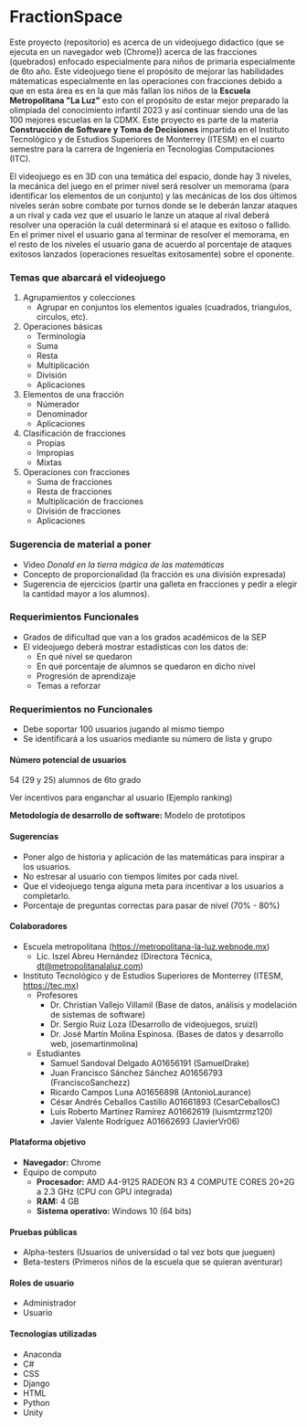 # FractionSpace
Este proyecto (repositorio) es acerca de un videojuego didactico (que se ejecuta en un navegador web (Chrome)) acerca de las fracciones (quebrados) enfocado especialmente para niños de primaria especialmente de 6to año. Este videojuego tiene el propósito de mejorar las habilidades mátematicas especialmente en las operaciones con fracciones debido a que en esta área es en la que más fallan los niños de la **Escuela Metropolitana "La Luz"** esto con el propósito de estar mejor preparado la olimpiada del conocimiento infantil 2023 y así continuar siendo una de las 100 mejores escuelas en la CDMX. Este proyecto es parte de la materia **Construcción de Software y Toma de Decisiones** impartida en el Instituto Tecnológico y de Estudios Superiores de Monterrey (ITESM) en el cuarto semestre para la carrera de Ingenieria en Tecnologías Computaciones (ITC).

El videojuego es en 3D con una temática del espacio, donde hay 3 niveles, la mecánica del juego en el primer nivel será resolver un memorama (para identificar los elementos de un conjunto) y las mecánicas de los dos últimos niveles serán sobre combate por turnos donde se le deberán lanzar ataques a un rival y cada vez que el usuario le lanze un ataque al rival deberá resolver una operación la cuál determinará si el ataque es exitoso o fallido. En el primer nivel el usuario gana al terminar de resolver el memorama, en el resto de los niveles el usuario gana de acuerdo al porcentaje de ataques exitosos lanzados (operaciones resueltas exitosamente) sobre el oponente.  

### Temas que abarcará el videojuego
1. Agrupamientos y colecciones
	- Agrupar en conjuntos los elementos iguales (cuadrados, triangulos, circulos, etc).
2. Operaciones básicas
	- Terminología
	- Suma 
	- Resta
	- Multiplicación
	- División
	- Aplicaciones
3. Elementos de una fracción
	- Númerador
	- Denominador
	- Aplicaciones
4. Clasificación de fracciones
	- Propias 
	- Impropias
	- Mixtas
5. Operaciones con fracciones
	- Suma de fracciones  
	- Resta de fracciones
	- Multiplicación de fracciones 
	- División de fracciones
	- Aplicaciones

### Sugerencia de material a poner
- Video *Donald en la tierra mágica de las matemáticas*
- Concepto de proporcionalidad (la fracción es una división expresada)
- Sugerencia de ejercicios (partir una galleta en fracciones y pedir a elegir la cantidad mayor a los alumnos). 


### Requerimientos Funcionales
- Grados de dificultad que van a los grados académicos de la SEP
- El videojuego deberá mostrar estadísticas con los datos de:
	- En qué nivel se quedaron
	- En qué porcentaje de alumnos se quedaron en dicho nivel
	- Progresión de aprendizaje 
	- Temas a reforzar

### Requerimientos no Funcionales
- Debe soportar 100 usuarios jugando al mismo tiempo 
- Se identificará a los usuarios mediante su número de lista y grupo 


#### Número potencial de usuarios
54 (29 y 25) alumnos de 6to grado

Ver incentivos para enganchar al usuario (Ejemplo ranking)

**Metodología de desarrollo de software:** Modelo de prototipos

#### Sugerencias
- Poner algo de historia y aplicación de las matemáticas para inspirar a los usuarios.
- No estresar al usuario con tiempos límites por cada nivel.
- Que el videojuego tenga alguna meta para incentivar a los usuarios a completarlo.
- Porcentaje de preguntas correctas para pasar de nivel (70% - 80%)

#### Colaboradores
- Escuela metropolitana (https://metropolitana-la-luz.webnode.mx)
	- Lic. Iszel Abreu Hernández                	(Directora Técnica, dt@metropolitanalaluz.com)
- Instituto Tecnológico y de Estudios Superiores de Monterrey (ITESM, https://tec.mx)
	- Profesores
		- Dr. Christian Vallejo Villamil    	(Base de datos, análisis y modelación de sistemas de software)
		- Dr. Sergio Ruiz Loza 		    	(Desarrollo de videojuegos, sruizl)
		- Dr. José Martín Molina Espinosa.  	(Bases de datos y desarrollo web, josemartinmolina)
	- Estudiantes
		- Samuel Sandoval Delgado		A01656191	(SamuelDrake)
	   	- Juan Francisco Sánchez Sánchez	A01656793	(FranciscoSanchezz)
		- Ricardo Campos Luna 			A01656898	(AntonioLaurance)
		- César Andrés Ceballos Castillo	A01661893	(CesarCeballosC)
		- Luis Roberto Martínez Ramírez		A01662619	(luismtzrmz120)
		- Javier Valente Rodríguez		A01662693	(JavierVr06)
		

#### Plataforma objetivo 
- **Navegador:** Chrome 
- Equipo de computo
	- **Procesador:** AMD A4-9125 RADEON R3 4 COMPUTE CORES 20+2G a 2.3 GHz (CPU con GPU integrada)
	- **RAM:** 4 GB 
	- **Sistema operativo:** Windows 10 (64 bits)

#### Pruebas públicas 
- Alpha-testers (Usuarios de universidad o tal vez bots que jueguen)
- Beta-testers (Primeros niños de la escuela que se quieran aventurar)

#### Roles de usuario 
- Administrador
- Usuario

#### Tecnologías utilizadas
- Anaconda
- C#
- CSS
- Django 
- HTML
- Python 
- Unity
